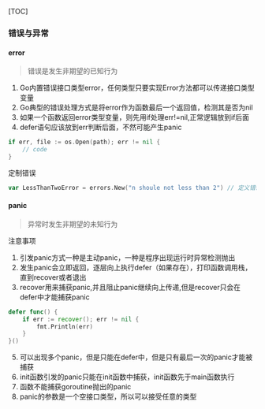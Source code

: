 [TOC]

### 错误与异常

#### error

> 错误是发生非期望的已知行为

1. Go内置错误接口类型error，任何类型只要实现Error方法都可以传递接口类型变量
2. Go典型的错误处理方式是将error作为函数最后一个返回值，检测其是否为nil
3. 如果一个函数返回error类型变量，则先用if处理err!=nil,正常逻辑放到if后面
4. defer语句应该放到err判断后面，不然可能产生panic

~~~go
if err, file := os.Open(path); err != nil {
    // code
}
~~~

定制错误

~~~go
var LessThanTwoError = errors.New("n shoule not less than 2") // 定义错误类
~~~

#### panic

> 异常时发生非期望的未知行为

注意事项

1. 引发panic方式一种是主动panic，一种是程序出现运行时异常检测抛出
2. 发生panic会立即返回，逐层向上执行defer（如果存在），打印函数调用栈，直到recover或者退出
3. recover用来捕获panic,并且阻止panic继续向上传递,但是recover只会在defer中才能捕获panic

~~~go
defer func() {
    if err := recover(); err != nil {
        fmt.Println(err)
    }    
}()
~~~

5. 可以出现多个panic，但是只能在defer中，但是只有最后一次的panic才能被捕获
6. init函数引发的panic只能在init函数中捕获，init函数先于main函数执行
7. 函数不能捕获goroutine抛出的panic
8. panic的参数是一个空接口类型，所以可以接受任意的类型
